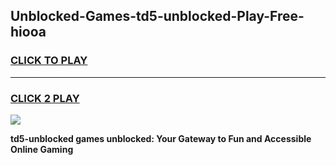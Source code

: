 
## Unblocked-Games-td5-unblocked-Play-Free-hiooa
<h3>
<a href="https://premium76.site?title=td5-unblocked&ref=19M">CLICK TO PLAY</a></h3>
<hr>

<h3>
<a href="https://premium76.site?title=td5-unblocked&ref=19M">CLICK 2 PLAY</a>
  
</h3>

<a href="https://premium76.site?title=td5-unblocked&ref=19M"><img src="https://clearcache.store/games.png"></a>


**td5-unblocked games unblocked: Your Gateway to Fun and Accessible Online Gaming**
